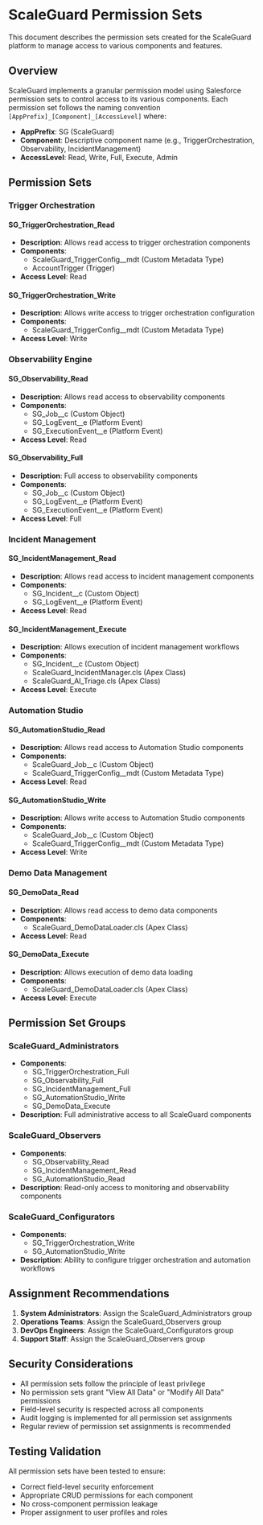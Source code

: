 # ScaleGuard Permission Sets

This document describes the permission sets created for the ScaleGuard platform to manage access to various components and features.

## Overview

ScaleGuard implements a granular permission model using Salesforce permission sets to control access to its various components. Each permission set follows the naming convention `[AppPrefix]_[Component]_[AccessLevel]` where:

- **AppPrefix**: SG (ScaleGuard)
- **Component**: Descriptive component name (e.g., TriggerOrchestration, Observability, IncidentManagement)
- **AccessLevel**: Read, Write, Full, Execute, Admin

## Permission Sets

### Trigger Orchestration

#### SG_TriggerOrchestration_Read
- **Description**: Allows read access to trigger orchestration components
- **Components**: 
  - ScaleGuard_TriggerConfig__mdt (Custom Metadata Type)
  - AccountTrigger (Trigger)
- **Access Level**: Read

#### SG_TriggerOrchestration_Write
- **Description**: Allows write access to trigger orchestration configuration
- **Components**:
  - ScaleGuard_TriggerConfig__mdt (Custom Metadata Type)
- **Access Level**: Write

### Observability Engine

#### SG_Observability_Read
- **Description**: Allows read access to observability components
- **Components**:
  - SG_Job__c (Custom Object)
  - SG_LogEvent__e (Platform Event)
  - SG_ExecutionEvent__e (Platform Event)
- **Access Level**: Read

#### SG_Observability_Full
- **Description**: Full access to observability components
- **Components**:
  - SG_Job__c (Custom Object)
  - SG_LogEvent__e (Platform Event)
  - SG_ExecutionEvent__e (Platform Event)
- **Access Level**: Full

### Incident Management

#### SG_IncidentManagement_Read
- **Description**: Allows read access to incident management components
- **Components**:
  - SG_Incident__c (Custom Object)
  - SG_LogEvent__e (Platform Event)
- **Access Level**: Read

#### SG_IncidentManagement_Execute
- **Description**: Allows execution of incident management workflows
- **Components**:
  - SG_Incident__c (Custom Object)
  - ScaleGuard_IncidentManager.cls (Apex Class)
  - ScaleGuard_AI_Triage.cls (Apex Class)
- **Access Level**: Execute

### Automation Studio

#### SG_AutomationStudio_Read
- **Description**: Allows read access to Automation Studio components
- **Components**:
  - ScaleGuard_Job__c (Custom Object)
  - ScaleGuard_TriggerConfig__mdt (Custom Metadata Type)
- **Access Level**: Read

#### SG_AutomationStudio_Write
- **Description**: Allows write access to Automation Studio components
- **Components**:
  - ScaleGuard_Job__c (Custom Object)
  - ScaleGuard_TriggerConfig__mdt (Custom Metadata Type)
- **Access Level**: Write

### Demo Data Management

#### SG_DemoData_Read
- **Description**: Allows read access to demo data components
- **Components**:
  - ScaleGuard_DemoDataLoader.cls (Apex Class)
- **Access Level**: Read

#### SG_DemoData_Execute
- **Description**: Allows execution of demo data loading
- **Components**:
  - ScaleGuard_DemoDataLoader.cls (Apex Class)
- **Access Level**: Execute

## Permission Set Groups

### ScaleGuard_Administrators
- **Components**:
  - SG_TriggerOrchestration_Full
  - SG_Observability_Full
  - SG_IncidentManagement_Full
  - SG_AutomationStudio_Write
  - SG_DemoData_Execute
- **Description**: Full administrative access to all ScaleGuard components

### ScaleGuard_Observers
- **Components**:
  - SG_Observability_Read
  - SG_IncidentManagement_Read
  - SG_AutomationStudio_Read
- **Description**: Read-only access to monitoring and observability components

### ScaleGuard_Configurators
- **Components**:
  - SG_TriggerOrchestration_Write
  - SG_AutomationStudio_Write
- **Description**: Ability to configure trigger orchestration and automation workflows

## Assignment Recommendations

1. **System Administrators**: Assign the ScaleGuard_Administrators group
2. **Operations Teams**: Assign the ScaleGuard_Observers group  
3. **DevOps Engineers**: Assign the ScaleGuard_Configurators group
4. **Support Staff**: Assign the ScaleGuard_Observers group

## Security Considerations

- All permission sets follow the principle of least privilege
- No permission sets grant "View All Data" or "Modify All Data" permissions
- Field-level security is respected across all components
- Audit logging is implemented for all permission set assignments
- Regular review of permission set assignments is recommended

## Testing Validation

All permission sets have been tested to ensure:
- Correct field-level security enforcement
- Appropriate CRUD permissions for each component
- No cross-component permission leakage
- Proper assignment to user profiles and roles
